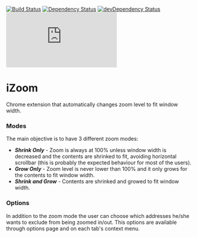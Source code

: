 [![Build Status](https://travis-ci.org/joaope/iZoom.svg?branch=master)](https://travis-ci.org/joaope/iZoom)
[![Dependency Status](https://david-dm.org/joaope/izoom.svg)](https://david-dm.org/joaope/izoom)
[![devDependency Status](https://david-dm.org/joaope/izoom/dev-status.svg)](https://david-dm.org/joaope/izoom#info=devDependencies)
[![Analytics](https://ga-beacon.appspot.com/UA-55655362-1/joaope/izoom/readme.markdown)](https://github.com/joaope/izoom)

# iZoom #

Chrome extension that automatically changes zoom level to fit window width.


### Modes ###

The main objective is to have 3 different zoom modes:

* ***Shrink Only*** - Zoom is always at 100% unless window width is decreased and the contents are shrinked to fit, avoiding horizontal scrollbar (this is probably the expected behaviour for most of the users).
* ***Grow Only*** - Zoom level is never lower than 100% and it only grows for the contents to fit window width.
* ***Shrink and Grow*** - Contents are shrinked and growed to fit window width.


### Options ###

In addition to the zoom mode the user can choose which addresses he/she wants to exclude from being zoomed in/out. This options are available through options page and on each tab's context menu.

